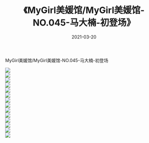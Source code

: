 ﻿---
layout: post
title:  《MyGirl美媛馆/MyGirl美媛馆-NO.045-马大楠-初登场》
date:   2021-03-20
img: http://pic.660000.xyz/1:/网络美图/2021/MyGirl美媛馆/MyGirl美媛馆-NO.045-马大楠-初登场/000.jpg
categories: [美女, 清纯, 唯美]
---

MyGirl美媛馆/MyGirl美媛馆-NO.045-马大楠-初登场

 ![](http://pic.660000.xyz/1:/网络美图/2021/MyGirl美媛馆/MyGirl美媛馆-NO.045-马大楠-初登场/001.jpg) <br>![](http://pic.660000.xyz/1:/网络美图/2021/MyGirl美媛馆/MyGirl美媛馆-NO.045-马大楠-初登场/002.jpg) <br>![](http://pic.660000.xyz/1:/网络美图/2021/MyGirl美媛馆/MyGirl美媛馆-NO.045-马大楠-初登场/003.jpg) <br>![](http://pic.660000.xyz/1:/网络美图/2021/MyGirl美媛馆/MyGirl美媛馆-NO.045-马大楠-初登场/004.jpg) <br>![](http://pic.660000.xyz/1:/网络美图/2021/MyGirl美媛馆/MyGirl美媛馆-NO.045-马大楠-初登场/005.jpg) <br>![](http://pic.660000.xyz/1:/网络美图/2021/MyGirl美媛馆/MyGirl美媛馆-NO.045-马大楠-初登场/006.jpg) <br>![](http://pic.660000.xyz/1:/网络美图/2021/MyGirl美媛馆/MyGirl美媛馆-NO.045-马大楠-初登场/007.jpg) <br>![](http://pic.660000.xyz/1:/网络美图/2021/MyGirl美媛馆/MyGirl美媛馆-NO.045-马大楠-初登场/008.jpg) <br>![](http://pic.660000.xyz/1:/网络美图/2021/MyGirl美媛馆/MyGirl美媛馆-NO.045-马大楠-初登场/009.jpg) <br>![](http://pic.660000.xyz/1:/网络美图/2021/MyGirl美媛馆/MyGirl美媛馆-NO.045-马大楠-初登场/010.jpg) <br>![](http://pic.660000.xyz/1:/网络美图/2021/MyGirl美媛馆/MyGirl美媛馆-NO.045-马大楠-初登场/011.jpg) <br>![](http://pic.660000.xyz/1:/网络美图/2021/MyGirl美媛馆/MyGirl美媛馆-NO.045-马大楠-初登场/012.jpg) <br>![](http://pic.660000.xyz/1:/网络美图/2021/MyGirl美媛馆/MyGirl美媛馆-NO.045-马大楠-初登场/013.jpg) <br>![](http://pic.660000.xyz/1:/网络美图/2021/MyGirl美媛馆/MyGirl美媛馆-NO.045-马大楠-初登场/014.jpg) <br>